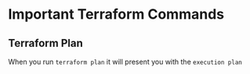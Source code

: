 # Important Terraform Commands
## Terraform Plan
 When you run `terraform plan` it will present you with the `execution plan`